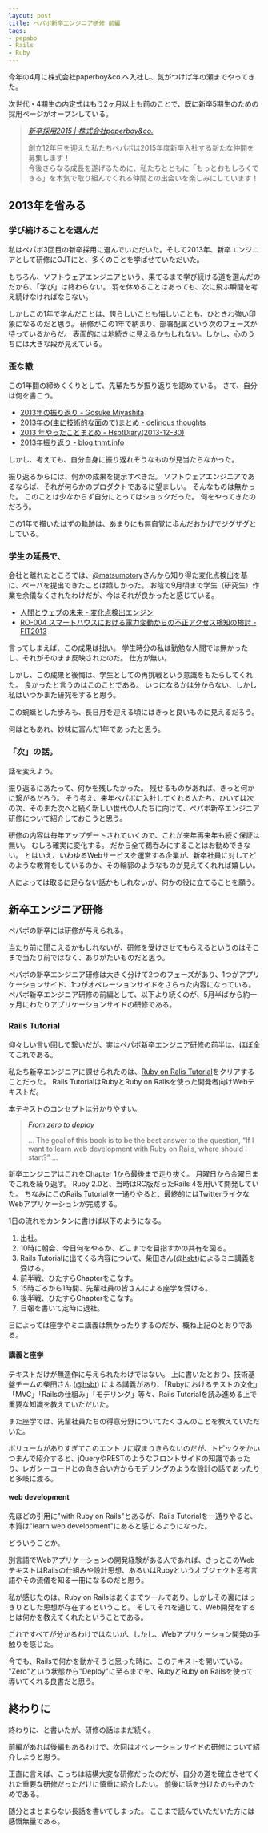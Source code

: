 ```yaml
---
layout: post
title: ペパボ新卒エンジニア研修 前編
tags: 
- pepabo
- Rails
- Ruby
---
```

今年の4月に株式会社paperboy&co.へ入社し、気がつけば年の瀬までやってきた。

次世代・4期生の内定式はもう2ヶ月以上も前のことで、既に新卒5期生のための採用ページがオープンしている。

> [*新卒採用2015 | 株式会社paperboy&co.*](http://www.paperboy.co.jp/recruit2015/)
>
> 創立12年目を迎えた私たちペパボは2015年度新卒入社する新たな仲間を募集します！  
> 今後さらなる成長を遂げるために、私たちとともに「もっとおもしろくできる」を本気で取り組んでくれる仲間との出会いを楽しみにしています！

## 2013年を省みる

### 学び続けることを選んだ

私はペパボ3回目の新卒採用に選んでいただいた。そして2013年、新卒エンジニアとして研修にOJTにと、多くのことを学ばせていただいた。

もちろん、ソフトウェアエンジニアという、果てるまで学び続ける道を選んだのだから、「学び」は終わらない。
羽を休めることはあっても、次に飛ぶ瞬間を考え続けなければならない。

しかしこの1年で学んだことは、誇らしいことも悔しいことも、ひときわ強い印象になるのだと思う。
研修がこの1年で納まり、部署配属という次のフェーズが待っているからだ。
表面的には地続きに見えるかもしれない。しかし、心のうちには大きな段が見えている。

### 歪な轍

この1年間の締めくくりとして、先輩たちが振り返りを認めている。
さて、自分は何を書こう。

 * [2013年の振り返り - Gosuke Miyashita](http://mizzy.org/blog/2013/12/31/1/)
 * [2013年の(主に技術的な面ので)まとめ - delirious thoughts](http://blog.kentarok.org/entry/2013/12/30/202028)
 * [2013 年やったことまとめ - HsbtDiary(2013-12-30)](http://www.hsbt.org/diary/20131230.html#p03)
 * [2013年振り返り - blog.tnmt.info](http://blog.tnmt.info/2013/12/31/look-back-2013/)

しかし、考えても、自分自身に振り返れそうなものが見当たらなかった。

振り返るからには、何かの成果を提示すべきだ。
ソフトウェアエンジニアであるならば、それが何らかのプロダクトであるに望ましい。
そんなものは無かった。
このことは少なからず自分にとってはショックだった。
何をやってきたのだろう。

この1年で描いたはずの軌跡は、あまりにも無自覚に歩んだおかげでジグザグとしている。

### 学生の延長で、

会社と離れたところでは、[@matsumotory](https://twitter.com/matsumotory)さんから知り得た変化点検出を基に、ペーパを提出できたことは嬉しかった。
お陰で9月頃まで学生（研究生）作業を余儀なくされたわけだが、今はそれが良かったと感じている。

 * [人間とウェブの未来 - 変化点検出エンジン](http://blog.matsumoto-r.jp/?p=35)
 * [RO-004 スマートハウスにおける電力変動からの不正アクセス検知の検討 - FIT2013](http://www.ipsj.or.jp/event/fit/fit2013/program/data/html/abstract/RO-004.html)

言ってしまえば、この成果は拙い。
学生時分の私は勤勉な人間では無かったし、それがそのまま反映されたのだ。
仕方が無い。

しかし、この成果と後悔は、学生としての再挑戦という意識をもたらしてくれた。
良かったと言うのはこのことである。
いつになるかは分からない、しかし私はいつかまた研究をすると思う。

この蜿蜒とした歩みも、長日月を迎える頃にはきっと良いものに見えるだろう。

何はともあれ、妙味に富んだ1年であったと思う。

### 「次」の話。

話を変えよう。

振り返るにあたって、何かを残したかった。
残せるものがあれば、きっと何かに繋がるだろう。
そう考え、来年ペパボに入社してくれる人たち、ひいては次の次、そのまた次へと続く新しい世代の人たちに向けて、ペパボ新卒エンジニア研修について紹介しておこうと思う。

研修の内容は毎年アップデートされていくので、これが来年再来年も続く保証は無い。
むしろ確実に変化する。
だから全て鵜呑みにすることはお勧めできない。
とはいえ、いわゆるWebサービスを運営する企業が、新卒社員に対してどのような教育をしているのか、その輪郭のようなものが見えてくれれば嬉しい。

人によっては取るに足らない話かもしれないが、何かの役に立てることを願う。

## 新卒エンジニア研修

ペパボの新卒には研修が与えられる。

当たり前に聞こえるかもしれないが、研修を受けさせてもらえるというのはそこまで当たり前ではなく、ありがたいものだと思う。

ペパボの新卒エンジニア研修は大きく分けて2つのフェーズがあり、1つがアプリケーションサイド、1つがオペレーションサイドをさらった内容になっている。
ペパボ新卒エンジニア研修の前編として、以下より続くのが、5月半ばから約一ヶ月にわたりアプリケーションサイドの研修である。

### Rails Tutorial

仰々しい言い回しで繋いだが、実はペパボ新卒エンジニア研修の前半は、ほぼ全てこれである。

私たち新卒エンジニアに課せられたのは、[Ruby on Ralis Tutorial](http://ruby.railstutorial.org/ruby-on-rails-tutorial-book)をクリアすることだった。
Rails TutorialはRubyとRuby on Railsを使った開発者向けWebテキストだ。

本テキストのコンセプトは分かりやすい。

> [*From zero to deploy*](http://ruby.railstutorial.org/ruby-on-rails-tutorial-book#top)
>
> ... The goal of this book is to be the best answer to the question, “If I want to learn web development with Ruby on Rails, where should I start?” ...

新卒エンジニアはこれをChapter 1から最後まで走り抜く。
月曜日から金曜日までこれを繰り返す。
Ruby 2.0と、当時はRC版だったRails 4を用いて開発していた。
ちなみにこのRails Tutorialを一通りやると、最終的にはTwitterライクなWebアプリケーションが完成する。

1日の流れをカンタンに書けば以下のようになる。

 1. 出社。
 1. 10時に朝会、今日何をやるか、どこまでを目指すかの共有を図る。
 1. Rails Tutorialに出てくる内容について、柴田さん([@hsbt](https://twitter.com/hsbt))によるミニ講義を受ける。
 1. 前半戦、ひたすらChapterをこなす。
 1. 15時ごろから1時間、先輩社員の皆さんによる座学を受ける。
 1. 後半戦、ひたすらChapterをこなす。
 1. 日報を書いて定時に退社。

日によっては座学やミニ講義は無かったりするのだが、概ね上記のとおりである。

#### 講義と座学

テキストだけが無造作に与えられたわけではない。
上に書いたとおり、技術基盤チームの柴田さん ([@hsbt](https://twitter.com/hsbt)) による講義があり、「Rubyにおけるテストの文化」「MVC」「Railsの仕組み」「モデリング」等々、Rails Tutorialを読み進める上で重要な知識を教えていただいた。

また座学では、先輩社員たちの得意分野についてたくさんのことを教えていただいた。

ボリュームがありすぎてこのエントリに収まりきらないのだが、トピックをかいつまんで紹介すると、jQueryやRESTのようなフロントサイドの知識であったり、レガシーコードとの向き合い方からモデリングのような設計の話であったりと多岐に渡る。

#### web development

先ほどの引用に"with Ruby on Rails"とあるが、Rails Tutorialを一通りやると、本質は"learn web development"にあると感じるようになった。

どういうことか。

別言語でWebアプリケーションの開発経験がある人であれば、きっとこのWebテキストはRailsの仕組みや設計思想、あるいはRubyというオブジェクト思考言語やその流儀を知る一冊になるのだと思う。

私が感じたのは、Ruby on Railsはあくまでツールであり、しかしその裏にはっきりとした思想が存在するということ。
そしてそれを通じて、Web開発をするとは何かを教えてくれたということである。

これですべてが分かるわけではないが、しかし、Webアプリケーション開発の手触りを感じた。

今でも、Railsで何かを動かそうと思った時に、このテキストを開いている。
"Zero"という状態から"Deploy"に至るまでを、RubyとRuby on Railsを使って導いてくれる良書だと思う。

## 終わりに

終わりに、と書いたが、研修の話はまだ続く。

前編があれば後編もあるわけで、次回はオペレーションサイドの研修について紹介しようと思う。

正直に言えば、こっちは結構大変な研修だったのだが、自分の道を確立させてくれた重要な研修だっただけに慎重に紹介したい。
前後に話を分けたのもそのためである。

随分とまとまらない長話を書いてしまった。
ここまで読んでいただいた方には感慨無量である。

